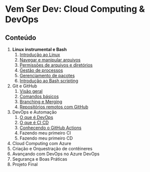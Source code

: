 # Vem Ser Dev: Cloud Computing & DevOps

## Conteúdo

1. **Linux instrumental e Bash**
    1. [Introdução ao Linux](./docs/Linux%20instrumental%20e%20Bash/Introdução%20ao%20Linux.md)
    2. [Navegar e manipular arquivos](./docs/Linux%20instrumental%20e%20Bash/Navegar%20e%20manipular%20arquivos.md)
    3. [Permissões de arquivos e diretórios](./docs/Linux%20instrumental%20e%20Bash/Permissões%20de%20arquivos%20e%20diretórios.md)
    4. [Gestão de processos](./docs/Linux%20instrumental%20e%20Bash/Gestão%20de%20processos.md)
    5. [Gerenciamento de pacotes](./docs/Linux%20instrumental%20e%20Bash/Gerenciamento%20de%20pacotes.md)
    7. [Introdução ao Bash scripting](./docs/Linux%20instrumental%20e%20Bash/Introdução%20ao%20Bash%20scripting.md)
2. Git e GitHub
    1. [Visão geral](./docs/Git%20e%20GitHub/Visão%20geral.md)
    2. [Comandos básicos](./docs/Git%20e%20GitHub/Comandos%20básicos.md)
    3. [Branching e Merging](./docs/Git%20e%20GitHub/Branching%20e%20Merging.md)
    4. [Repositórios remotos com GitHub](./docs/Git%20e%20GitHub/Repositórios%20remotos%20com%20GitHub.md)
3. DevOps e Automação
    1. [O que é DevOps](./docs/DevOps%20e%20Automação/O%20que%20é%20DevOps.md)
    2. [O que é CI CD](./docs/DevOps%20e%20Automação/O%20que%20é%20CI%20CD.md)
    3. [Conhecendo o GitHub Actions](./docs/DevOps%20e%20Automação/Conhecendo%20o%20GitHub%20Actions.md)
    3. Fazendo meu primeiro CI
    4. Fazendo meu primeiro CD
4. Cloud Computing com Azure
5. Criação e Orquestração de contêineres
6. Avançando com DevOps no Azure DevOps
7. Segurança e Boas Práticas
8. Projeto Final